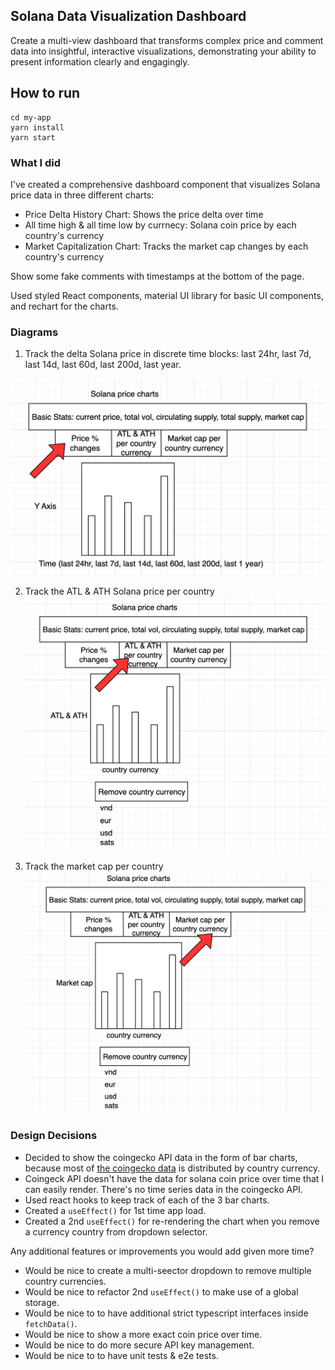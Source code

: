 ## Solana Data Visualization Dashboard

Create a multi-view dashboard that transforms complex price and comment data into insightful, interactive visualizations, demonstrating your ability to present information clearly and engagingly.

## How to run

```shell
cd my-app
yarn install
yarn start
```

### What I did

I've created a comprehensive dashboard component that visualizes Solana price data in three different charts:

- Price Delta History Chart: Shows the price delta over time
- All time high & all time low by currnecy: Solana coin price by each country's currency
- Market Capitalization Chart: Tracks the market cap changes by each country's currency

Show some fake comments with timestamps at the bottom of the page.

Used styled React components, material UI library for basic UI components, and rechart for the charts.

### Diagrams

1. Track the delta Solana price in discrete time blocks: last 24hr, last 7d, last 14d, last 60d, last 200d, last year.

![first](./diagrams/solana_first_chart.png)

2. Track the ATL & ATH Solana price per country
   ![second](./diagrams/solana_second_chart.png)

3. Track the market cap per country
   ![third](./diagrams/solana_third_chart.png)

### Design Decisions

- Decided to show the coingecko API data in the form of bar charts,
  because most of [the coingecko data](https://api.coingecko.com/api/v3/coins/solana) is distributed by country currency.
- Coingeck API doesn't have the data for solana coin price over time that I can easily render. There's no time series data in the coingecko API.
- Used react hooks to keep track of each of the 3 bar charts.
- Created a `useEffect()` for 1st time app load.
- Created a 2nd `useEffect()` for re-rendering the chart when you remove a currency country from dropdown selector.

Any additional features or improvements you would add given more time?

- Would be nice to create a multi-seector dropdown to remove multiple country currencies.
- Would be nice to refactor 2nd `useEffect()` to make use of a global storage.
- Would be nice to to have additional strict typescript interfaces inside `fetchData()`.
- Would be nice to show a more exact coin price over time.
- Would be nice to do more secure API key management.
- Would be nice to to have unit tests & e2e tests.
